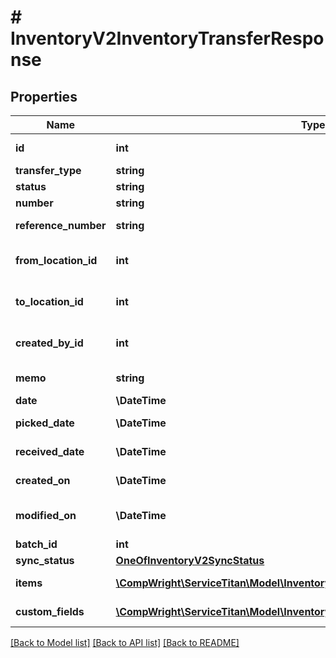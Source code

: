 # # InventoryV2InventoryTransferResponse

## Properties

Name | Type | Description | Notes
------------ | ------------- | ------------- | -------------
**id** | **int** | Inventory transfer Id |
**transfer_type** | **string** | Type |
**status** | **string** | Status |
**number** | **string** | Number |
**reference_number** | **string** | Reference number |
**from_location_id** | **int** | Inventory location to transfer from |
**to_location_id** | **int** | Inventory location where transfer is going |
**created_by_id** | **int** | Employee who created this transfer | [optional]
**memo** | **string** | Memo/summary field |
**date** | **\DateTime** | Transfer date |
**picked_date** | **\DateTime** | Transfer picked date | [optional]
**received_date** | **\DateTime** | Transfer recevived date | [optional]
**created_on** | **\DateTime** | system created date |
**modified_on** | **\DateTime** | last time transfer was modified date |
**batch_id** | **int** | Batch | [optional]
**sync_status** | [**OneOfInventoryV2SyncStatus**](OneOfInventoryV2SyncStatus.md) | Sync status |
**items** | [**\CompWright\ServiceTitan\Model\InventoryV2InventoryTransferItemResponse[]**](InventoryV2InventoryTransferItemResponse.md) | Collection of transfer items |
**custom_fields** | [**\CompWright\ServiceTitan\Model\InventoryV2CustomFieldResponse[]**](InventoryV2CustomFieldResponse.md) | Collection of custom fields |

[[Back to Model list]](../../README.md#models) [[Back to API list]](../../README.md#endpoints) [[Back to README]](../../README.md)
